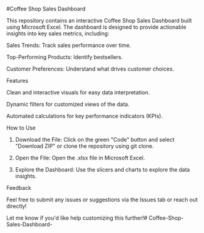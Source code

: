 #Coffee Shop Sales Dashboard

This repository contains an interactive Coffee Shop Sales Dashboard built using Microsoft Excel. The dashboard is designed to provide actionable insights into key sales metrics, including:

Sales Trends: Track sales performance over time.

Top-Performing Products: Identify bestsellers.

Customer Preferences: Understand what drives customer choices.


Features

Clean and interactive visuals for easy data interpretation.

Dynamic filters for customized views of the data.

Automated calculations for key performance indicators (KPIs).


How to Use

1. Download the File: Click on the green "Code" button and select "Download ZIP" or clone the repository using git clone.


2. Open the File: Open the .xlsx file in Microsoft Excel.


3. Explore the Dashboard: Use the slicers and charts to explore the data insights.


Feedback

Feel free to submit any issues or suggestions via the Issues tab or reach out directly!

Let me know if you'd like help customizing this further!# Coffee-Shop-Sales-Dashboard-
